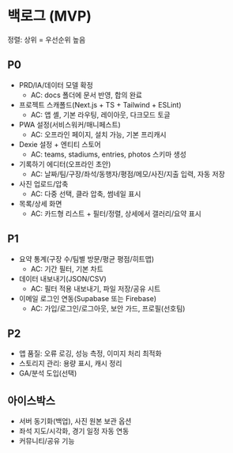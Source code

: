 # 백로그 (MVP)

정렬: 상위 = 우선순위 높음

## P0
- PRD/IA/데이터 모델 확정
  - AC: docs 폴더에 문서 반영, 합의 완료
- 프로젝트 스캐폴드(Next.js + TS + Tailwind + ESLint)
  - AC: 앱 셸, 기본 라우팅, 레이아웃, 다크모드 토글
- PWA 설정(서비스워커/매니페스트)
  - AC: 오프라인 페이지, 설치 가능, 기본 프리캐시
- Dexie 설정 + 엔티티 스토어
  - AC: teams, stadiums, entries, photos 스키마 생성
- 기록하기 에디터(오프라인 초안)
  - AC: 날짜/팀/구장/좌석/동행자/평점/메모/사진/지출 입력, 자동 저장
- 사진 업로드/압축
  - AC: 다중 선택, 클라 압축, 썸네일 표시
- 목록/상세 화면
  - AC: 카드형 리스트 + 필터/정렬, 상세에서 갤러리/요약 표시

## P1
- 요약 통계(구장 수/팀별 방문/평균 평점/히트맵)
  - AC: 기간 필터, 기본 차트
- 데이터 내보내기(JSON/CSV)
  - AC: 필터 적용 내보내기, 파일 저장/공유 시트
- 이메일 로그인 연동(Supabase 또는 Firebase)
  - AC: 가입/로그인/로그아웃, 보안 가드, 프로필(선호팀)

## P2
- 앱 품질: 오류 로깅, 성능 측정, 이미지 처리 최적화
- 스토리지 관리: 용량 표시, 캐시 정리
- GA/분석 도입(선택)

## 아이스박스
- 서버 동기화(백업), 사진 원본 보관 옵션
- 좌석 지도/시각화, 경기 일정 자동 연동
- 커뮤니티/공유 기능

